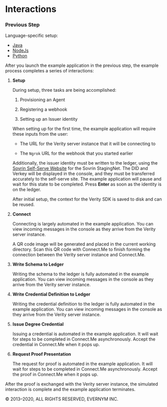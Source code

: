 # Interactions

### Previous Step

Language-specific setup:
* [Java](/docs/Getting-Started/java/README.md)
* [NodeJs](/docs/Getting-Started/nodejs/README.md)
* [Python](/docs/Getting-Started/python/README.md)

After you launch the example application in the previous step, the example process completes a series of interactions:

1. **Setup**
   
   During setup, three tasks are being accomplished:
   
   1. Provisioning an Agent

   1. Registering a webhook

   1. Setting up an Issuer identity 
   
   When setting up for the first time, the example application will require these inputs from the user:

   * The URL for the Verity server instance that it will be connecting to
   
   * The `Ngrok` URL for the webhook that you started earlier
   
   Additionally, the issuer identity must be written to the ledger, using the [Sovrin Self-Serve Website](https://selfserve.sovrin.org/) for the Sovrin StagingNet. The DID and Verkey will be displayed in the console, and they must be transferred accurately to the self-serve site. The example application will pause and wait for this state to be completed. Press **Enter** as soon as the identity is on the ledger.
   
   After initial setup, the context for the Verity SDK is saved to disk and can be reused. 

1. **Connect**
   
   Connecting is largely automated in the example application. You can view incoming messages in the console as they arrive from the Verity server instance.
    
   A QR code image will be generated and placed in the current working directory. Scan this QR code with Connect.Me to finish forming the connection between the Verity server instance and Connect.Me.<!--1. Ask a Committed Answer-->

1. **Write Schema to Ledger**

   Writing the schema to the ledger is fully automated in the example application. You can view incoming messages in the console as they arrive from the Verity server instance.

1. **Write Credential Definition to Ledger**

   Writing the credential definition to the ledger is fully automated in the example application. You can view incoming messages in the console as they arrive from the Verity server instance.

1. **Issue Degree Credential**
   
   Issuing a credential is automated in the example application. It will wait for steps to be completed in Connect.Me asynchronously. Accept the credential in Connect.Me when it pops up.

1. **Request Proof Presentation**

   The request for proof is automated in the example application. It will wait for steps to be completed in Connect.Me asynchronously. Accept the proof in Connect.Me when it pops up.
   
After the proof is exchanged with the Verity server instance, the simulated interaction is complete and the example application terminates.

© 2013&#8211;2020, ALL RIGHTS RESERVED, EVERNYM INC.